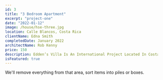 ```yaml
---
id: 3
title: "3 Bedroom Apartment"
excerpt: "project-one"
date: "2022-01-12"
image: /house/hse-three.jpg
location: Calle Blancos, Costa Rica
clientName: Edna Smith
completedDate: January 2022
architectName: Rob Kenny
price: 150
description: Edden’s Villa Is An International Project Located In Costa Rica. It Has Various Different Levels, Whom Are Embedded Into The Unevenness Of The Terrain. This Project Seeks To Integrate Passive Strategies For Energy Saving, Such As The Inclusion Of As Much Natural Light As Possible As Well As Having Green Roofs With Lots Of Vegetation In Them. <br/> The Geometry Of This House Combines Design With Nature Into The Structure Of The House, Which Makes It Unique Amongst Other Neighboring Places.
isFeatured: true
---
```


We'll remove everything from that area, sort items into piles or boxes.
